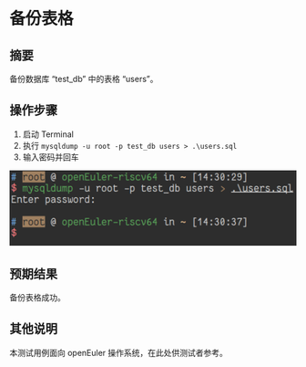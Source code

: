 # 备份表格

## 摘要

备份数据库 “test_db” 中的表格 “users”。

## 操作步骤

1. 启动 Terminal
2. 执行 ```mysqldump -u root -p test_db users > .\users.sql```
3. 输入密码并回车

![备份表格-1](./img/备份表格-1.png)

## 预期结果

备份表格成功。

## 其他说明

本测试用例面向 openEuler 操作系统，在此处供测试者参考。
